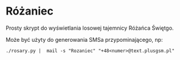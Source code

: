 # Różaniec

Prosty skrypt do wyświetlania losowej tajemnicy Różańca Świętgo.

Może być użyty do generowania SMSa przypominającego, np:

`./rosary.py |  mail -s "Rozaniec" "+48<numer>@text.plusgsm.pl"`
